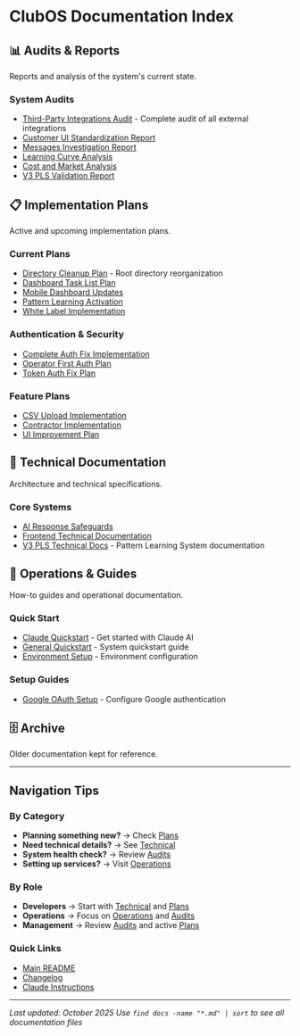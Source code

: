 # ClubOS Documentation Index

## 📊 Audits & Reports
Reports and analysis of the system's current state.

### System Audits
- [Third-Party Integrations Audit](audits/THIRD_PARTY_INTEGRATIONS_AUDIT.md) - Complete audit of all external integrations
- [Customer UI Standardization Report](audits/CUSTOMER-UI-STANDARDIZATION-REPORT.md)
- [Messages Investigation Report](audits/MESSAGES_INVESTIGATION_REPORT.md)
- [Learning Curve Analysis](audits/LEARNING-CURVE-AND-ACQUISITION-ANALYSIS.md)
- [Cost and Market Analysis](audits/UNBIASED-COST-AND-MARKET-ANALYSIS.md)
- [V3 PLS Validation Report](audits/V3-PLS-VALIDATION-REPORT.md)

## 📋 Implementation Plans
Active and upcoming implementation plans.

### Current Plans
- [Directory Cleanup Plan](plans/DIRECTORY_CLEANUP_PLAN.md) - Root directory reorganization
- [Dashboard Task List Plan](plans/DASHBOARD_TASK_LIST_PLAN.md)
- [Mobile Dashboard Updates](plans/MOBILE_DASHBOARD_UPDATES_PLAN.md)
- [Pattern Learning Activation](plans/PATTERN-LEARNING-ACTIVATION-PLAN.md)
- [White Label Implementation](plans/WHITE-LABEL-COMPLETE-PLAN.md)

### Authentication & Security
- [Complete Auth Fix Implementation](plans/COMPLETE-AUTH-FIX-IMPLEMENTATION.md)
- [Operator First Auth Plan](plans/OPERATOR-FIRST-AUTH-PLAN.md)
- [Token Auth Fix Plan](plans/TOKEN-AUTH-FIX-PLAN.md)

### Feature Plans
- [CSV Upload Implementation](plans/CSV-UPLOAD-IMPLEMENTATION-PLAN.md)
- [Contractor Implementation](plans/CONTRACTOR-IMPLEMENTATION-PLAN.md)
- [UI Improvement Plan](plans/UI-IMPROVEMENT-PLAN.md)

## 🔧 Technical Documentation
Architecture and technical specifications.

### Core Systems
- [AI Response Safeguards](technical/AI_RESPONSE_SAFEGUARDS.md)
- [Frontend Technical Documentation](technical/FRONTEND_TECHNICAL_DOCUMENTATION.md)
- [V3 PLS Technical Docs](technical/) - Pattern Learning System documentation

## 📖 Operations & Guides
How-to guides and operational documentation.

### Quick Start
- [Claude Quickstart](operations/CLAUDE_QUICKSTART.md) - Get started with Claude AI
- [General Quickstart](operations/QUICKSTART.md) - System quickstart guide
- [Environment Setup](operations/ENVIRONMENT.md) - Environment configuration

### Setup Guides
- [Google OAuth Setup](operations/GOOGLE-OAUTH-SETUP.md) - Configure Google authentication

## 🗄️ Archive
Older documentation kept for reference.

---

## Navigation Tips

### By Category
- **Planning something new?** → Check [Plans](plans/)
- **Need technical details?** → See [Technical](technical/)
- **System health check?** → Review [Audits](audits/)
- **Setting up services?** → Visit [Operations](operations/)

### By Role
- **Developers** → Start with [Technical](technical/) and [Plans](plans/)
- **Operations** → Focus on [Operations](operations/) and [Audits](audits/)
- **Management** → Review [Audits](audits/) and active [Plans](plans/)

### Quick Links
- [Main README](../README.md)
- [Changelog](../CHANGELOG.md)
- [Claude Instructions](../CLAUDE.md)

---

*Last updated: October 2025*
*Use `find docs -name "*.md" | sort` to see all documentation files*